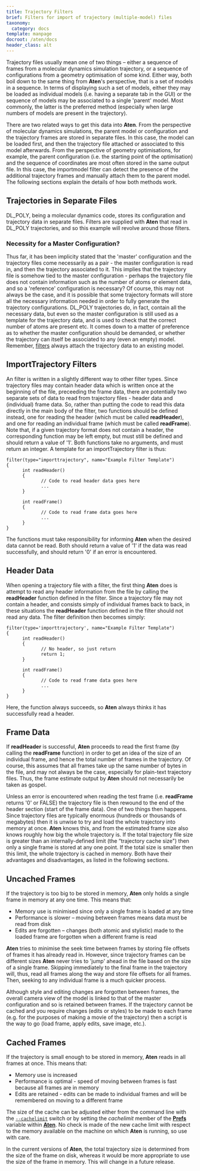 ```yaml
---
title: Trajectory Filters
brief: Filters for import of trajectory (multiple-model) files
taxonomy:
  category: docs
template: manpage
docroot: /aten/docs
header_class: alt
---
```


Trajectory files usually mean one of two things – either a sequence of frames from a molecular dynamics simulation trajectory, or a sequence of configurations from a geometry optimisation of some kind. Either way, both boil down to the same thing from **Aten**'s perspective, that is a set of models in a sequence. In terms of displaying such a set of models, either they may be loaded as individual models (i.e. having a separate tab in the GUI) or the sequence of models may be associated to a single 'parent' model. Most commonly, the latter is the preferred method (especially when large numbers of models are present in the trajectory).

There are two related ways to get this data into **Aten**. From the perspective of molecular dynamics simulations, the parent model or configuration and the trajectory frames are stored in separate files. In this case, the model can be loaded first, and then the trajectory file attached or associated to this model afterwards. From the perspective of geometry optimisations, for example, the parent configuration (i.e. the starting point of the optimisation) and the sequence of coordinates are most often stored in the same output file. In this case, the importmodel filter can detect the presence of the additional trajectory frames and manually attach them to the parent model. The following sections explain the details of how both methods work.

## Trajectories in Separate Files

DL_POLY, being a molecular dynamics code, stores its configuration and trajectory data in separate files. Filters are supplied with **Aten** that read in DL_POLY trajectories, and so this example will revolve around those filters.

### Necessity for a Master Configuration?

Thus far, it has been implicity stated that the 'master' configuration and the trajectory files come necessarily as a pair - the master configuration is read in, and then the trajectory associated to it. This implies that the trajectory file is somehow tied to the master configuration - perhaps the trajectory file does not contain information such as the number of atoms or element data, and so a 'reference' configuration is necessary? Of course, this may not always be the case, and it is possible that some trajectory formats will store all the necessary information needed in order to fully generate the trajectory configurations. DL_POLY trajectories do, in fact, contain all the necessary data, but even so the master configuration is still used as a template for the trajectory data, and is used to check that the correct number of atoms are present etc. It comes down to a matter of preference as to whether the master configuration should be demanded, or whether the trajectory can itself be associated to any (even an empty) model. Remember, [filters](/aten/docs/filters) always attach the trajectory data to an existing model.

## ImportTrajectory Filters

An  filter is written in a slightly different way to other filter types. Since trajectory files may contain header data which is written once at the beginning of the file, preceeding the frame data, there are potentially two separate sets of data to read from trajectory files - header data and (individual) frame data. So, rather than putting the code to read this data directly in the main body of the filter, two functions should be defined instead, one for reading the header (which must be called **readHeader**), and one for reading an individual frame (which must be called **readFrame**). Note that, if a given trajectory format does not contain a header, the corresponding function may be left empty, but must still be defined and should return a value of '1'. Both functions take no arguments, and must return an integer. A template for an importTrajectory filter is thus:

```
filter(type="importtrajectory", name="Example Filter Template")
{
      int readHeader()
      {
             // Code to read header data goes here
             ...
      }
      
      int readFrame()
      {
             // Code to read frame data goes here
             ...
      }
}
```

The functions must take responsibility for informing **Aten** when the desired data cannot be read. Both should return a value of '1' if the data was read successfully, and should return '0' if an error is encountered.

## Header Data

When opening a trajectory file with a filter, the first thing **Aten** does is attempt to read any header information from the file by calling the **readHeader** function defined in the filter. Since a trajectory file may not contain a header, and consists simply of individual frames back to back, in these situations the **readHeader** function defined in the filter should not read any data. The filter definition then becomes simply:

```
filter(type='importtrajectory', name="Example Filter Template")
{
      int readHeader()
      {
             // No header, so just return
             return 1;
      }
      
      int readFrame()
      {
             // Code to read frame data goes here
             ...
      }
}
```

Here, the function always succeeds, so **Aten** always thinks it has successfully read a header.

## Frame Data

If **readHeader** is successful, **Aten** proceeds to read the first frame (by calling the **readFrame** function) in order to get an idea of the size of an individual frame, and hence the total number of frames in the trajectory. Of course, this assumes that all frames take up the same number of bytes in the file, and may not always be the case, especially for plain-text trajectory files. Thus, the frame estimate output by **Aten** should not necessarily be taken as gospel.

Unless an error is encountered when reading the test frame (i.e. **readFrame** returns '0' or FALSE) the trajectory file is then rewound to the end of the header section (start of the frame data). One of two things then happens. Since trajectory files are typically enormous (hundreds or thousands of megabytes) then it is unwise to try and load the whole trajectory into memory at once. **Aten** knows this, and from the estimated frame size also knows roughly how big the whole trajectory is. If the total trajectory file size is greater than an internally-defined limit (the “trajectory cache size") then only a single frame is stored at any one point. If the total size is smaller then this limit, the whole trajectory is cached in memory. Both have their advantages and disadvantages, as listed in the following sections.

## Uncached Frames

If the trajectory is too big to be stored in memory, **Aten** only holds a single frame in memory at any one time. This means that:

<ul>
 <li>Memory use is minimised since only a single frame is loaded at any time</li>
 <li>Performance is slower – moving between frames means data must be read from disk</li>
 <li>Edits are forgotten – changes (both atomic and stylistic) made to the loaded frame are forgotten when a different frame is read</li>
</ul>

**Aten** tries to minimise the seek time between frames by storing file offsets of frames it has already read in. However, since trajectory frames can be different sizes **Aten** never tries to 'jump' ahead in the file based on the size of a single frame. Skipping immediately to the final frame in the trajectory will, thus, read all frames along the way and store file offsets for all frames. Then, seeking to any individual frame is a much quicker process.

Although style and editing changes are forgotten between frames, the overall camera view of the model is linked to that of the master configuration and so is retained between frames. If the trajectory cannot be cached and you require changes (edits or styles) to be made to each frame (e.g. for the purposes of making a movie of the trajectory) then a script is the way to go (load frame, apply edits, save image, etc.).

## Cached Frames

If the trajectory is small enough to be stored in memory, **Aten** reads in all frames at once. This means that:

+ Memory use is increased
+ Performance is optimal - speed of moving between frames is fast because all frames are in memory
+ Edits are retained - edits can be made to individual frames and will be remembered on moving to a different frame

The size of the cache can be adjusted either from the command line with the [`--cachelimit`](/aten/docs/cli/switches#cachelimit) switch or by setting the _cachelimit_ member of the [**Prefs**](/aten/docs/scripting/variabletypes/prefs) variable within [**Aten**](/aten/docs/scripting/variabletypes/aten). No check is made of the new cache limit with respect to the memory available on the machine on which **Aten** is running, so use with care.

In the current versions of **Aten**, the total trajectory size is determined from the size of the frame on disk, whereas it would be more appropriate to use the size of the frame in memory. This will change in a future release.


